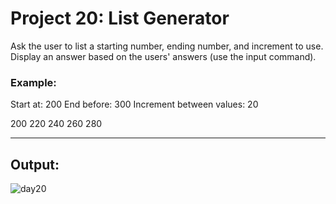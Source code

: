# Project 20: List Generator

Ask the user to list a starting number, ending number, and increment to use. Display an answer based on the users' answers (use the input command).

### Example:
Start at: 200
End before: 300
Increment between values: 20

200
220
240
260
280

---

## Output:
![day20](https://github.com/user-attachments/assets/e2cb9171-2ba1-4432-8a55-78c1973be8a8)
